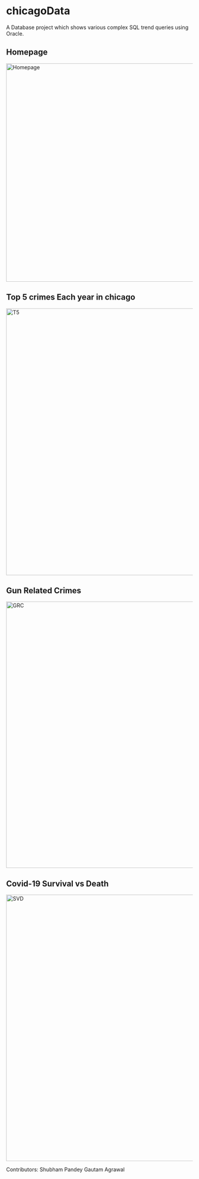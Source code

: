 # chicagoData
A Database project which shows various complex SQL trend queries using Oracle. 

## Homepage
<img width="590" alt="Homepage" src="https://user-images.githubusercontent.com/50179614/115377350-2bda9b00-a1ed-11eb-8921-6c96b38b3ccd.png">

## Top 5 crimes Each year in chicago
<img width="721" alt="T5" src="https://user-images.githubusercontent.com/50179614/115377491-4b71c380-a1ed-11eb-9d0d-db1fdc239c05.png">

## Gun Related Crimes
<img width="720" alt="GRC" src="https://user-images.githubusercontent.com/50179614/115377558-5f1d2a00-a1ed-11eb-9144-3f18977b551b.png">

## Covid-19 Survival vs Death
<img width="720" alt="SVD" src="https://user-images.githubusercontent.com/50179614/115377686-79570800-a1ed-11eb-8a69-6c04eb358795.png">

Contributors:
Shubham Pandey
Gautam Agrawal
